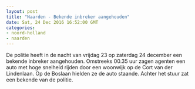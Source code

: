 ```yaml
---
layout: post
title: "Naarden - Bekende inbreker aangehouden"
date: Sat, 24 Dec 2016 16:52:00 GMT
categories: 
- noord-holland 
- naarden 
---
```


De politie heeft in de nacht van vrijdag 23 op zaterdag 24 december een bekende inbreker aangehouden. Omstreeks 00.35 uur zagen agenten een auto met hoge snelheid rijden door een woonwijk op de Cort van der Lindenlaan. Op de Boslaan hielden ze de auto staande. Achter het stuur zat een bekende van de politie.
